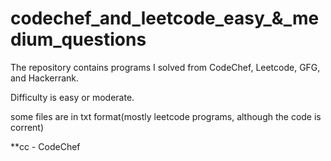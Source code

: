 # codechef_and_leetcode_easy_&_medium_questions

The repository contains programs I solved from CodeChef, Leetcode, GFG, and Hackerrank.

Difficulty is easy or moderate.

some files are in txt format(mostly leetcode programs, although the code is corrent)

**cc - CodeChef
